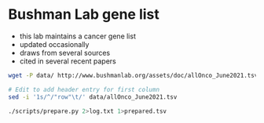 # Bushman Lab gene list

* this lab maintains a cancer gene list
* updated occasionally
* draws from several sources
* cited in several recent papers

```bash
wget -P data/ http://www.bushmanlab.org/assets/doc/allOnco_June2021.tsv

# Edit to add header entry for first column
sed -i '1s/^/"row"\t/' data/allOnco_June2021.tsv

./scripts/prepare.py 2>log.txt 1>prepared.tsv
```

